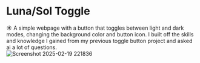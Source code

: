 # Luna/Sol Toggle
☀️ A simple webpage with a button that toggles between light and dark modes, changing the background color and button icon. I built off the skills and knowledge I gained from my previous toggle button project and asked ai a lot of questions.  
![Screenshot 2025-02-19 221836](https://github.com/user-attachments/assets/e1823536-1f6a-4042-b5f2-61ed715174fe)


